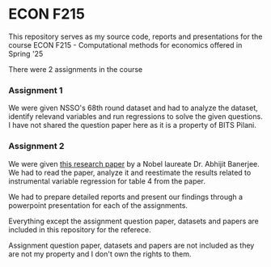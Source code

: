 # ECON F215
This repository serves as my source code, reports and presentations for the course ECON F215 - Computational methods for economics offered in Spring '25

There were 2 assignments in the course
### Assignment 1
We were given NSSO's 68th round dataset and had to analyze the dataset, identify relevand variables and run regressions to solve the given questions. I have not shared the question paper here as it is a property of BITS Pilani.

### Assignment 2
We were given [this research paper](https://www.aeaweb.org/articles?id=10.1257/0002828054825574) by a Nobel laureate Dr. Abhijit Banerjee. We had to read the paper, analyze it and reestimate the results related to instrumental variable regression for table 4 from the paper.

We had to prepare detailed reports and present our findings through a powerpoint presentation for each of the assignments.

Everything except the assignment question paper, datasets and papers are included in this repository for the referece.

Assignment question paper, datasets and papers are not included as they are not my property and I don't own the rights to them.
